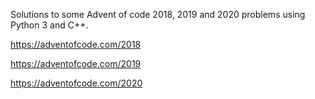 Solutions to some Advent of code 2018, 2019 and 2020 problems using Python 3 and C++.

https://adventofcode.com/2018

https://adventofcode.com/2019

https://adventofcode.com/2020


